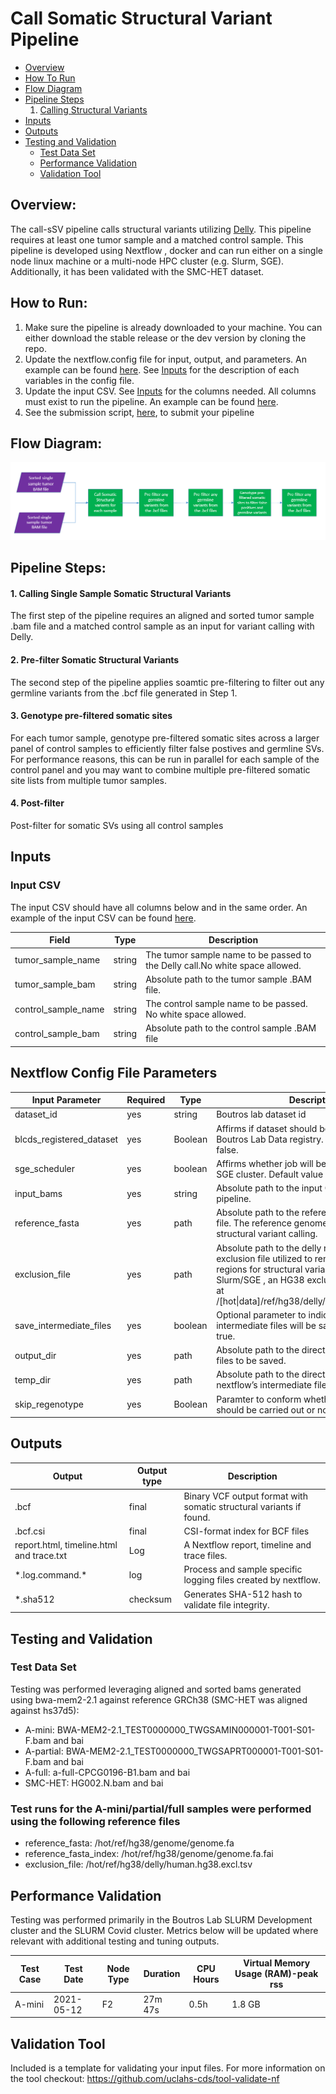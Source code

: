 # Call Somatic Structural Variant Pipeline

* [Overview](#Overview)
* [How To Run](#How-To-Run)
* [Flow Diagram](#flow-diagram)
* [Pipeline Steps](#pipeline-steps)
    1. [Calling Structural Variants](#somatic-sv)
* [Inputs](#Inputs)
* [Outputs](#outputs)
* [Testing and Validation](#testing-and-validation)
    * [Test Data Set](#test-data-set)
    * [Performance Validation](#performance-validation)
    * [Validation Tool](#validation-tool)


## Overview:
The call-sSV pipeline calls structural variants utilizing [Delly](https://github.com/dellytools/delly). This pipeline requires at least one tumor sample and a matched control sample.
This pipeline is developed using Nextflow , docker and can run either on a single node linux machine or a multi-node HPC cluster (e.g. Slurm, SGE). Additionally, it has been validated with the SMC-HET dataset.

## How to Run:

1.	Make sure the pipeline is already downloaded to your machine. You can either download the stable release or the dev version by cloning the repo.
2.	Update the nextflow.config file for input, output, and parameters. An example can be found [here](https://github.com/uclahs-cds/pipeline-call-sSV/blob/main/pipeline/config/nextflow.config). See [Inputs](#inputs) for the description of each variables in the config file.
3.	Update the input CSV. See [Inputs](#inputs) for the columns needed. All columns must exist to run the pipeline. An example can be found [here](https://github.com/uclahs-cds/pipeline-call-sSV/blob/main/pipeline/input/paired_turmor_control_samples.csv).
4.	See the submission script, [here](https://github.com/uclahs-cds/tool-submit-nf), to submit your pipeline

## Flow Diagram:

![](https://github.com/uclahs-cds/pipeline-call-sSV/blob/dev-doc-ghouse/call-sSV-workflow.PNG)

## Pipeline Steps:

#### 1. Calling Single Sample Somatic Structural Variants
The first step of the pipeline requires an aligned and sorted tumor sample .bam file and a matched control sample as an input for variant calling with Delly.

#### 2. Pre-filter Somatic Structural Variants
The second step of the pipeline applies soamtic pre-filtering to filter out any germline variants from the .bcf file generated in Step 1.

#### 3. Genotype pre-filtered somatic sites
For each tumor sample, genotype pre-filtered somatic sites across a larger panel of control samples to efficiently filter false postives and germline SVs. For performance reasons, this can be run in parallel for each sample of the control panel and you may want to combine multiple pre-filtered somatic site lists from multiple tumor samples.

#### 4. Post-filter 
Post-filter for somatic SVs using all control samples

## Inputs

### Input CSV

The input CSV should have all columns below and in the same order. An example of the input CSV can be found [here](https://github.com/uclahs-cds/pipeline-call-sSV/blob/main/pipeline/input/paired_turmor_control_samples.csv).

| Field |	Type |	Description |
|--- | --- | --- |
|tumor_sample_name |	string |	The tumor sample name to be passed to the Delly call.No white space allowed. |
|tumor_sample_bam	| string	| Absolute path to the tumor sample .BAM file. |
|control_sample_name	| string	| The control sample name to be passed. No white space allowed. |
|control_sample_bam |	string	| Absolute path to the control sample .BAM file |

## Nextflow Config File Parameters
| Input Parameter |	Required |	Type |	Description |
| ------- |   --------- | ------ | -------------|
| dataset_id |	yes	| string |	Boutros lab dataset id |
| blcds_registered_dataset	| yes |	Boolean | Affirms if dataset should be registered in the Boutros Lab Data registry. Default value is false. |
| sge_scheduler	| yes	| boolean	| Affirms whether job will be executed on the SGE cluster. Default value is false. |
| input_bams |	yes |	string	| Absolute path to the input CSV file for the pipeline. |
| reference_fasta	| yes |	path	| Absolute path to the reference genome fasta file. The reference genome is used by Delly for structural variant calling. |
| exclusion_file |	yes	| path |	Absolute path to the delly reference genome exclusion file utilized to remove suggested regions for structural variant calling. On Slurm/SGE , an HG38 exclusion file is located at /[hot\|data]/ref/hg38/delly/human.hg38.excl.tsv
| save_intermediate_files |	yes	| boolean |	Optional parameter to indicate whether intermediate files will be saved. Default value is true. |
| output_dir |	yes |	path |	Absolute path to the directory where the output files to be saved. |
| temp_dir	| yes	| path |	Absolute path to the directory where the nextflow’s intermediate files are saved. |
| skip_regenotype |	yes |	Boolean	| Paramter to conform whether Regenotype step should be carried out or not|

## Outputs

| Output |	Output type |	Description |
| ---- | ----- | -------- |
| .bcf |	final	| Binary VCF output format with somatic structural variants if found. |
| .bcf.csi	| final	| CSI-format index for BCF files |
| report.html, timeline.html and trace.txt	| Log |	A Nextflow report, timeline and trace files. |
| \*.log.command.*	| log |	Process and sample specific logging files created by nextflow. |
| *.sha512 |	checksum |	Generates SHA-512 hash to validate file integrity. |


## Testing and Validation

### Test Data Set

Testing was performed leveraging aligned and sorted bams generated using bwa-mem2-2.1 against reference GRCh38 (SMC-HET was aligned against hs37d5):

* A-mini: BWA-MEM2-2.1_TEST0000000_TWGSAMIN000001-T001-S01-F.bam and bai
* A-partial: BWA-MEM2-2.1_TEST0000000_TWGSAPRT000001-T001-S01-F.bam and bai
* A-full: a-full-CPCG0196-B1.bam and bai
* SMC-HET: HG002.N.bam and bai

### Test runs for the A-mini/partial/full samples were performed using the following reference files

* reference_fasta: /hot/ref/hg38/genome/genome.fa
* reference_fasta_index: /hot/ref/hg38/genome/genome.fa.fai
* exclusion_file: /hot/ref/hg38/delly/human.hg38.excl.tsv

## Performance Validation

Testing was performed primarily in the Boutros Lab SLURM Development cluster and the SLURM Covid cluster. Metrics below will be updated where relevant with additional testing and tuning outputs.

|Test Case	| Test Date	| Node Type |	Duration	| CPU Hours	| Virtual Memory Usage (RAM)-peak rss|
|----- | -------| --------| ----------| ---------| --------|
|A-mini	| 2021-05-12 |	F2 |	27m 47s	| 0.5h	| 1.8 GB |

## Validation Tool

Included is a template for validating your input files. For more information on the tool checkout:
https://github.com/uclahs-cds/tool-validate-nf